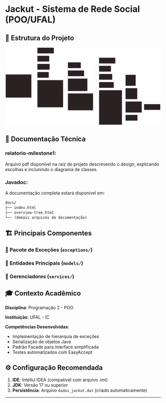 # Jackut - Sistema de Rede Social (POO/UFAL)

## 📁 Estrutura do Projeto
![Diagram.svg](Diagram.svg)
## 📄 Documentação Técnica

### relatorio-milestone1:
Arquivo pdf disponível na raiz do projeto descrevendo o design, explicando escolhas e inclunindo o diagrama de classes.


### Javadoc:
A documentação completa estará disponível em:
```
docs/
├── index.html
├── overview-tree.html
└── (demais arquivos de documentação)
```

## 🏗️ Principais Componentes

### 📌 Pacote de Exceções (`exceptions/`)
### 📌 Entidades Principais (`models/`)
### 📌 Gerenciadores (`services/`)

## 🎓 Contexto Acadêmico

**Disciplina**: Programação 2 - POO

**Instituição**: UFAL - IC

**Competências Desenvolvidas**:
- Implementação de hierarquia de exceções
- Serialização de objetos Java
- Padrão Facade para interface simplificada
- Testes automatizados com EasyAccept

## ⚙️ Configuração Recomendada

1. **IDE**: IntelliJ IDEA (compatível com arquivo .iml)
2. **JDK**: Versão 17 ou superior
3. **Persistência**: Arquivo `dados_jackut.dat` (criado automaticamente)

---
